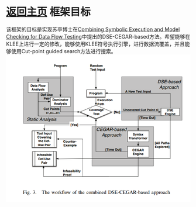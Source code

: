 [返回主页](../README.md)
框架目标
=========================
该框架的目标是实现苏亭博士在[Combining Symbolic Execution and Model Checking for Data Flow Testing](https://tingsu.github.io/files/icse15_dft.pdf)中提出的DSE-CEGAR-based方法。希望能够在KLEE上进行一定的修改，能够使用KLEE符号执行引擎，进行数据流覆盖，并且能够使用Cut-point guided search方法进行搜索。
![](../img/DSE-approach.PNG)